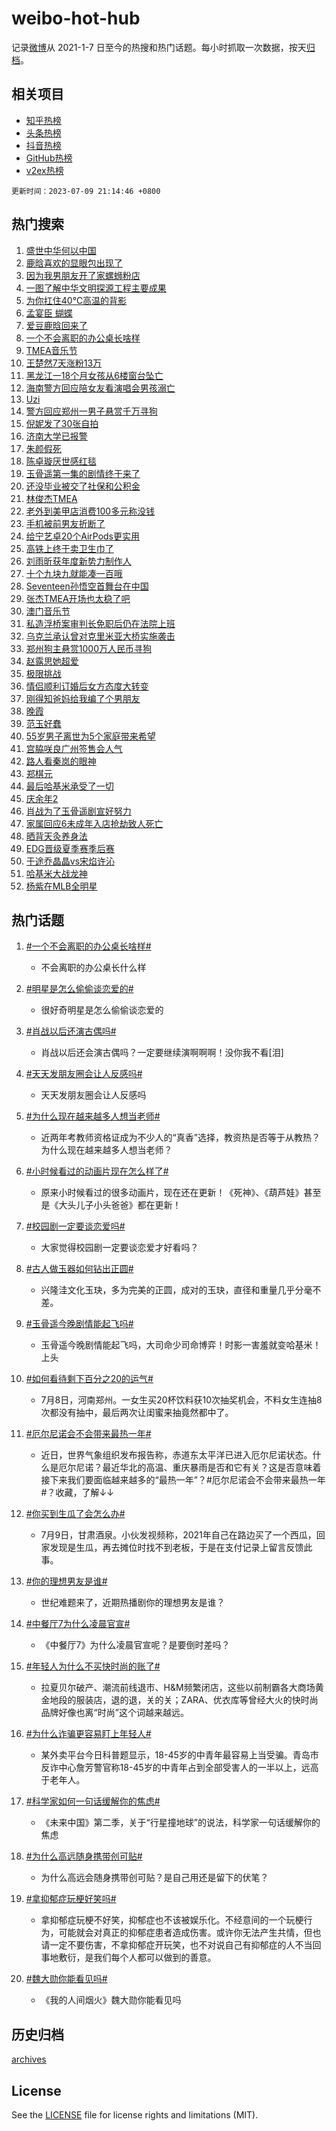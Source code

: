 # weibo-hot-hub

记录[微博](https://www.weibo.com)从 2021-1-7 日至今的热搜和热门话题。每小时抓取一次数据，按天[归档](archives)。

## 相关项目

- [知乎热榜](https://github.com/lonnyzhang423/zhihu-hot-hub)
- [头条热榜](https://github.com/lonnyzhang423/toutiao-hot-hub)
- [抖音热榜](https://github.com/lonnyzhang423/douyin-hot-hub)
- [GitHub热榜](https://github.com/lonnyzhang423/github-hot-hub)
- [v2ex热榜](https://github.com/lonnyzhang423/v2ex-hot-hub)


`更新时间：2023-07-09 21:14:46 +0800`

## 热门搜索

1. [盛世中华何以中国](https://m.weibo.cn/search?containerid=100103type%3D1%26t%3D10%26q%3D%23%E7%9B%9B%E4%B8%96%E4%B8%AD%E5%8D%8E%E4%BD%95%E4%BB%A5%E4%B8%AD%E5%9B%BD%23&stream_entry_id=51&isnewpage=1&extparam=seat%3D1%26stream_entry_id%3D51%26cate%3D10103%26dgr%3D0%26filter_type%3Drealtimehot%26c_type%3D51%26pos%3D0%26display_time%3D1688908484%26pre_seqid%3D1688908484863027355237&luicode=10000011&lfid=106003type%253D25%2526t%253D3%2526disable_hot%253D1%2526filter_type%253Drealtimehot)
1. [鹿晗喜欢的显眼包出现了](https://m.weibo.cn/search?containerid=100103type%3D1%26t%3D10%26q%3D%23%E9%B9%BF%E6%99%97%E5%96%9C%E6%AC%A2%E7%9A%84%E6%98%BE%E7%9C%BC%E5%8C%85%E5%87%BA%E7%8E%B0%E4%BA%86%23&stream_entry_id=31&isnewpage=1&extparam=seat%3D1%26lcate%3D5001%26flag%3D1%26filter_type%3Drealtimehot%26c_type%3D31%26cate%3D5001%26dgr%3D0%26realpos%3D1%26q%3D%2523%25E9%25B9%25BF%25E6%2599%2597%25E5%2596%259C%25E6%25AC%25A2%25E7%259A%2584%25E6%2598%25BE%25E7%259C%25BC%25E5%258C%2585%25E5%2587%25BA%25E7%258E%25B0%25E4%25BA%2586%2523%26band_rank%3D1%26stream_entry_id%3D31%26pos%3D0%26display_time%3D1688908484%26pre_seqid%3D1688908484863027355237&luicode=10000011&lfid=106003type%253D25%2526t%253D3%2526disable_hot%253D1%2526filter_type%253Drealtimehot)
1. [因为我男朋友开了家螺蛳粉店](https://m.weibo.cn/search?containerid=100103type%3D1%26t%3D10%26q%3D%23%E5%9B%A0%E4%B8%BA%E6%88%91%E7%94%B7%E6%9C%8B%E5%8F%8B%E5%BC%80%E4%BA%86%E5%AE%B6%E8%9E%BA%E8%9B%B3%E7%B2%89%E5%BA%97%23&stream_entry_id=31&isnewpage=1&extparam=seat%3D1%26lcate%3D5001%26flag%3D1%26filter_type%3Drealtimehot%26c_type%3D31%26cate%3D5001%26dgr%3D0%26realpos%3D2%26q%3D%2523%25E5%259B%25A0%25E4%25B8%25BA%25E6%2588%2591%25E7%2594%25B7%25E6%259C%258B%25E5%258F%258B%25E5%25BC%2580%25E4%25BA%2586%25E5%25AE%25B6%25E8%259E%25BA%25E8%259B%25B3%25E7%25B2%2589%25E5%25BA%2597%2523%26band_rank%3D2%26stream_entry_id%3D31%26pos%3D1%26display_time%3D1688908484%26pre_seqid%3D1688908484863027355237&luicode=10000011&lfid=106003type%253D25%2526t%253D3%2526disable_hot%253D1%2526filter_type%253Drealtimehot)
1. [一图了解中华文明探源工程主要成果](https://m.weibo.cn/search?containerid=100103type%3D1%26t%3D10%26q%3D%23%E4%B8%80%E5%9B%BE%E4%BA%86%E8%A7%A3%E4%B8%AD%E5%8D%8E%E6%96%87%E6%98%8E%E6%8E%A2%E6%BA%90%E5%B7%A5%E7%A8%8B%E4%B8%BB%E8%A6%81%E6%88%90%E6%9E%9C%23&stream_entry_id=31&isnewpage=1&extparam=seat%3D1%26lcate%3D5001%26flag%3D32768%26filter_type%3Drealtimehot%26c_type%3D31%26cate%3D5001%26dgr%3D0%26realpos%3D3%26q%3D%2523%25E4%25B8%2580%25E5%259B%25BE%25E4%25BA%2586%25E8%25A7%25A3%25E4%25B8%25AD%25E5%258D%258E%25E6%2596%2587%25E6%2598%258E%25E6%258E%25A2%25E6%25BA%2590%25E5%25B7%25A5%25E7%25A8%258B%25E4%25B8%25BB%25E8%25A6%2581%25E6%2588%2590%25E6%259E%259C%2523%26band_rank%3D3%26stream_entry_id%3D31%26pos%3D2%26display_time%3D1688908484%26pre_seqid%3D1688908484863027355237&luicode=10000011&lfid=106003type%253D25%2526t%253D3%2526disable_hot%253D1%2526filter_type%253Drealtimehot)
1. [为你扛住40℃高温的背影](https://m.weibo.cn/search?containerid=100103type%3D1%26t%3D10%26q%3D%23%E4%B8%BA%E4%BD%A0%E6%89%9B%E4%BD%8F40%E2%84%83%E9%AB%98%E6%B8%A9%E7%9A%84%E8%83%8C%E5%BD%B1%23&stream_entry_id=31&isnewpage=1&extparam=seat%3D1%26lcate%3D5001%26is_ad_pos%3D1%26adid%3D195765%26filter_type%3Drealtimehot%26c_type%3D31%26cate%3D5001%26dgr%3D0%26q%3D%2523%25E4%25B8%25BA%25E4%25BD%25A0%25E6%2589%259B%25E4%25BD%258F40%25E2%2584%2583%25E9%25AB%2598%25E6%25B8%25A9%25E7%259A%2584%25E8%2583%258C%25E5%25BD%25B1%2523%26stream_entry_id%3D31%26band_rank%3D4%26topic_ad%3D1%26pos%3D3%26display_time%3D1688908484%26pre_seqid%3D1688908484863027355237&luicode=10000011&lfid=106003type%253D25%2526t%253D3%2526disable_hot%253D1%2526filter_type%253Drealtimehot)
1. [孟宴臣 蝴蝶](https://m.weibo.cn/search?containerid=100103type%3D1%26t%3D10%26q%3D%E5%AD%9F%E5%AE%B4%E8%87%A3+%E8%9D%B4%E8%9D%B6&stream_entry_id=31&isnewpage=1&extparam=seat%3D1%26lcate%3D5001%26flag%3D1%26filter_type%3Drealtimehot%26c_type%3D31%26cate%3D5001%26dgr%3D0%26realpos%3D4%26q%3D%25E5%25AD%259F%25E5%25AE%25B4%25E8%2587%25A3%2520%25E8%259D%25B4%25E8%259D%25B6%26band_rank%3D4%26stream_entry_id%3D31%26pos%3D4%26display_time%3D1688908484%26pre_seqid%3D1688908484863027355237&luicode=10000011&lfid=106003type%253D25%2526t%253D3%2526disable_hot%253D1%2526filter_type%253Drealtimehot)
1. [爱豆鹿晗回来了](https://m.weibo.cn/search?containerid=100103type%3D1%26t%3D10%26q%3D%23%E7%88%B1%E8%B1%86%E9%B9%BF%E6%99%97%E5%9B%9E%E6%9D%A5%E4%BA%86%23&stream_entry_id=31&isnewpage=1&extparam=seat%3D1%26lcate%3D5001%26flag%3D1%26filter_type%3Drealtimehot%26c_type%3D31%26cate%3D5001%26dgr%3D0%26realpos%3D5%26q%3D%2523%25E7%2588%25B1%25E8%25B1%2586%25E9%25B9%25BF%25E6%2599%2597%25E5%259B%259E%25E6%259D%25A5%25E4%25BA%2586%2523%26band_rank%3D5%26stream_entry_id%3D31%26pos%3D5%26display_time%3D1688908484%26pre_seqid%3D1688908484863027355237&luicode=10000011&lfid=106003type%253D25%2526t%253D3%2526disable_hot%253D1%2526filter_type%253Drealtimehot)
1. [一个不会离职的办公桌长啥样](https://m.weibo.cn/search?containerid=100103type%3D1%26t%3D10%26q%3D%23%E4%B8%80%E4%B8%AA%E4%B8%8D%E4%BC%9A%E7%A6%BB%E8%81%8C%E7%9A%84%E5%8A%9E%E5%85%AC%E6%A1%8C%E9%95%BF%E5%95%A5%E6%A0%B7%23&stream_entry_id=31&isnewpage=1&extparam=seat%3D1%26lcate%3D5001%26flag%3D2%26filter_type%3Drealtimehot%26c_type%3D31%26cate%3D5001%26dgr%3D0%26realpos%3D6%26q%3D%2523%25E4%25B8%2580%25E4%25B8%25AA%25E4%25B8%258D%25E4%25BC%259A%25E7%25A6%25BB%25E8%2581%258C%25E7%259A%2584%25E5%258A%259E%25E5%2585%25AC%25E6%25A1%258C%25E9%2595%25BF%25E5%2595%25A5%25E6%25A0%25B7%2523%26band_rank%3D6%26stream_entry_id%3D31%26pos%3D6%26display_time%3D1688908484%26pre_seqid%3D1688908484863027355237&luicode=10000011&lfid=106003type%253D25%2526t%253D3%2526disable_hot%253D1%2526filter_type%253Drealtimehot)
1. [TMEA音乐节](https://m.weibo.cn/search?containerid=100103type%3D1%26t%3D10%26q%3DTMEA%E9%9F%B3%E4%B9%90%E8%8A%82&stream_entry_id=31&isnewpage=1&extparam=seat%3D1%26lcate%3D5001%26flag%3D1%26filter_type%3Drealtimehot%26c_type%3D31%26cate%3D5001%26dgr%3D0%26realpos%3D7%26q%3DTMEA%25E9%259F%25B3%25E4%25B9%2590%25E8%258A%2582%26band_rank%3D7%26stream_entry_id%3D31%26pos%3D7%26display_time%3D1688908484%26pre_seqid%3D1688908484863027355237&luicode=10000011&lfid=106003type%253D25%2526t%253D3%2526disable_hot%253D1%2526filter_type%253Drealtimehot)
1. [王楚然7天涨粉13万](https://m.weibo.cn/search?containerid=100103type%3D1%26t%3D10%26q%3D%23%E7%8E%8B%E6%A5%9A%E7%84%B67%E5%A4%A9%E6%B6%A8%E7%B2%8913%E4%B8%87%23&stream_entry_id=31&isnewpage=1&extparam=seat%3D1%26lcate%3D5001%26flag%3D0%26filter_type%3Drealtimehot%26c_type%3D31%26cate%3D5001%26dgr%3D0%26realpos%3D8%26q%3D%2523%25E7%258E%258B%25E6%25A5%259A%25E7%2584%25B67%25E5%25A4%25A9%25E6%25B6%25A8%25E7%25B2%258913%25E4%25B8%2587%2523%26band_rank%3D8%26stream_entry_id%3D31%26pos%3D8%26display_time%3D1688908484%26pre_seqid%3D1688908484863027355237&luicode=10000011&lfid=106003type%253D25%2526t%253D3%2526disable_hot%253D1%2526filter_type%253Drealtimehot)
1. [黑龙江一18个月女孩从6楼窗台坠亡](https://m.weibo.cn/search?containerid=100103type%3D1%26t%3D10%26q%3D%23%E9%BB%91%E9%BE%99%E6%B1%9F%E4%B8%8018%E4%B8%AA%E6%9C%88%E5%A5%B3%E5%AD%A9%E4%BB%8E6%E6%A5%BC%E7%AA%97%E5%8F%B0%E5%9D%A0%E4%BA%A1%23&stream_entry_id=31&isnewpage=1&extparam=seat%3D1%26lcate%3D5001%26flag%3D0%26filter_type%3Drealtimehot%26c_type%3D31%26cate%3D5001%26dgr%3D0%26realpos%3D9%26q%3D%2523%25E9%25BB%2591%25E9%25BE%2599%25E6%25B1%259F%25E4%25B8%258018%25E4%25B8%25AA%25E6%259C%2588%25E5%25A5%25B3%25E5%25AD%25A9%25E4%25BB%258E6%25E6%25A5%25BC%25E7%25AA%2597%25E5%258F%25B0%25E5%259D%25A0%25E4%25BA%25A1%2523%26band_rank%3D9%26stream_entry_id%3D31%26pos%3D9%26display_time%3D1688908484%26pre_seqid%3D1688908484863027355237&luicode=10000011&lfid=106003type%253D25%2526t%253D3%2526disable_hot%253D1%2526filter_type%253Drealtimehot)
1. [海南警方回应陪女友看演唱会男孩溺亡](https://m.weibo.cn/search?containerid=100103type%3D1%26t%3D10%26q%3D%23%E6%B5%B7%E5%8D%97%E8%AD%A6%E6%96%B9%E5%9B%9E%E5%BA%94%E9%99%AA%E5%A5%B3%E5%8F%8B%E7%9C%8B%E6%BC%94%E5%94%B1%E4%BC%9A%E7%94%B7%E5%AD%A9%E6%BA%BA%E4%BA%A1%23&stream_entry_id=31&isnewpage=1&extparam=seat%3D1%26lcate%3D5001%26flag%3D0%26filter_type%3Drealtimehot%26c_type%3D31%26cate%3D5001%26dgr%3D0%26realpos%3D10%26q%3D%2523%25E6%25B5%25B7%25E5%258D%2597%25E8%25AD%25A6%25E6%2596%25B9%25E5%259B%259E%25E5%25BA%2594%25E9%2599%25AA%25E5%25A5%25B3%25E5%258F%258B%25E7%259C%258B%25E6%25BC%2594%25E5%2594%25B1%25E4%25BC%259A%25E7%2594%25B7%25E5%25AD%25A9%25E6%25BA%25BA%25E4%25BA%25A1%2523%26band_rank%3D10%26stream_entry_id%3D31%26pos%3D10%26display_time%3D1688908484%26pre_seqid%3D1688908484863027355237&luicode=10000011&lfid=106003type%253D25%2526t%253D3%2526disable_hot%253D1%2526filter_type%253Drealtimehot)
1. [Uzi](https://m.weibo.cn/search?containerid=100103type%3D1%26t%3D10%26q%3DUzi&stream_entry_id=31&isnewpage=1&extparam=seat%3D1%26lcate%3D5001%26flag%3D0%26filter_type%3Drealtimehot%26c_type%3D31%26cate%3D5001%26dgr%3D0%26realpos%3D11%26q%3DUzi%26band_rank%3D11%26stream_entry_id%3D31%26pos%3D11%26display_time%3D1688908484%26pre_seqid%3D1688908484863027355237&luicode=10000011&lfid=106003type%253D25%2526t%253D3%2526disable_hot%253D1%2526filter_type%253Drealtimehot)
1. [警方回应郑州一男子悬赏千万寻狗](https://m.weibo.cn/search?containerid=100103type%3D1%26t%3D10%26q%3D%23%E8%AD%A6%E6%96%B9%E5%9B%9E%E5%BA%94%E9%83%91%E5%B7%9E%E4%B8%80%E7%94%B7%E5%AD%90%E6%82%AC%E8%B5%8F%E5%8D%83%E4%B8%87%E5%AF%BB%E7%8B%97%23&stream_entry_id=31&isnewpage=1&extparam=seat%3D1%26lcate%3D5001%26flag%3D1%26filter_type%3Drealtimehot%26c_type%3D31%26cate%3D5001%26dgr%3D0%26realpos%3D12%26q%3D%2523%25E8%25AD%25A6%25E6%2596%25B9%25E5%259B%259E%25E5%25BA%2594%25E9%2583%2591%25E5%25B7%259E%25E4%25B8%2580%25E7%2594%25B7%25E5%25AD%2590%25E6%2582%25AC%25E8%25B5%258F%25E5%258D%2583%25E4%25B8%2587%25E5%25AF%25BB%25E7%258B%2597%2523%26band_rank%3D12%26stream_entry_id%3D31%26pos%3D12%26display_time%3D1688908484%26pre_seqid%3D1688908484863027355237&luicode=10000011&lfid=106003type%253D25%2526t%253D3%2526disable_hot%253D1%2526filter_type%253Drealtimehot)
1. [倪妮发了30张自拍](https://m.weibo.cn/search?containerid=100103type%3D1%26t%3D10%26q%3D%23%E5%80%AA%E5%A6%AE%E5%8F%91%E4%BA%8630%E5%BC%A0%E8%87%AA%E6%8B%8D%23&stream_entry_id=31&isnewpage=1&extparam=seat%3D1%26lcate%3D5001%26flag%3D2%26filter_type%3Drealtimehot%26c_type%3D31%26cate%3D5001%26dgr%3D0%26realpos%3D13%26q%3D%2523%25E5%2580%25AA%25E5%25A6%25AE%25E5%258F%2591%25E4%25BA%258630%25E5%25BC%25A0%25E8%2587%25AA%25E6%258B%258D%2523%26band_rank%3D13%26stream_entry_id%3D31%26pos%3D13%26display_time%3D1688908484%26pre_seqid%3D1688908484863027355237&luicode=10000011&lfid=106003type%253D25%2526t%253D3%2526disable_hot%253D1%2526filter_type%253Drealtimehot)
1. [济南大学已报警](https://m.weibo.cn/search?containerid=100103type%3D1%26t%3D10%26q%3D%23%E6%B5%8E%E5%8D%97%E5%A4%A7%E5%AD%A6%E5%B7%B2%E6%8A%A5%E8%AD%A6%23&stream_entry_id=31&isnewpage=1&extparam=seat%3D1%26lcate%3D5001%26flag%3D0%26filter_type%3Drealtimehot%26c_type%3D31%26cate%3D5001%26dgr%3D0%26realpos%3D14%26q%3D%2523%25E6%25B5%258E%25E5%258D%2597%25E5%25A4%25A7%25E5%25AD%25A6%25E5%25B7%25B2%25E6%258A%25A5%25E8%25AD%25A6%2523%26band_rank%3D14%26stream_entry_id%3D31%26pos%3D14%26display_time%3D1688908484%26pre_seqid%3D1688908484863027355237&luicode=10000011&lfid=106003type%253D25%2526t%253D3%2526disable_hot%253D1%2526filter_type%253Drealtimehot)
1. [朱颜假死](https://m.weibo.cn/search?containerid=100103type%3D1%26t%3D10%26q%3D%23%E6%9C%B1%E9%A2%9C%E5%81%87%E6%AD%BB%23&stream_entry_id=31&isnewpage=1&extparam=seat%3D1%26lcate%3D5001%26flag%3D1%26filter_type%3Drealtimehot%26c_type%3D31%26cate%3D5001%26dgr%3D0%26realpos%3D15%26q%3D%2523%25E6%259C%25B1%25E9%25A2%259C%25E5%2581%2587%25E6%25AD%25BB%2523%26band_rank%3D15%26stream_entry_id%3D31%26pos%3D15%26display_time%3D1688908484%26pre_seqid%3D1688908484863027355237&luicode=10000011&lfid=106003type%253D25%2526t%253D3%2526disable_hot%253D1%2526filter_type%253Drealtimehot)
1. [陈卓璇厌世感红毯](https://m.weibo.cn/search?containerid=100103type%3D1%26t%3D10%26q%3D%23%E9%99%88%E5%8D%93%E7%92%87%E5%8E%8C%E4%B8%96%E6%84%9F%E7%BA%A2%E6%AF%AF%23&stream_entry_id=31&isnewpage=1&extparam=seat%3D1%26lcate%3D5001%26flag%3D0%26filter_type%3Drealtimehot%26c_type%3D31%26cate%3D5001%26dgr%3D0%26realpos%3D16%26q%3D%2523%25E9%2599%2588%25E5%258D%2593%25E7%2592%2587%25E5%258E%258C%25E4%25B8%2596%25E6%2584%259F%25E7%25BA%25A2%25E6%25AF%25AF%2523%26band_rank%3D16%26stream_entry_id%3D31%26pos%3D16%26display_time%3D1688908484%26pre_seqid%3D1688908484863027355237&luicode=10000011&lfid=106003type%253D25%2526t%253D3%2526disable_hot%253D1%2526filter_type%253Drealtimehot)
1. [玉骨遥第一集的剧情终于来了](https://m.weibo.cn/search?containerid=100103type%3D1%26t%3D10%26q%3D%23%E7%8E%89%E9%AA%A8%E9%81%A5%E7%AC%AC%E4%B8%80%E9%9B%86%E7%9A%84%E5%89%A7%E6%83%85%E7%BB%88%E4%BA%8E%E6%9D%A5%E4%BA%86%23&stream_entry_id=31&isnewpage=1&extparam=seat%3D1%26lcate%3D5001%26flag%3D0%26filter_type%3Drealtimehot%26c_type%3D31%26cate%3D5001%26dgr%3D0%26realpos%3D17%26q%3D%2523%25E7%258E%2589%25E9%25AA%25A8%25E9%2581%25A5%25E7%25AC%25AC%25E4%25B8%2580%25E9%259B%2586%25E7%259A%2584%25E5%2589%25A7%25E6%2583%2585%25E7%25BB%2588%25E4%25BA%258E%25E6%259D%25A5%25E4%25BA%2586%2523%26band_rank%3D17%26stream_entry_id%3D31%26pos%3D17%26display_time%3D1688908484%26pre_seqid%3D1688908484863027355237&luicode=10000011&lfid=106003type%253D25%2526t%253D3%2526disable_hot%253D1%2526filter_type%253Drealtimehot)
1. [还没毕业被交了社保和公积金](https://m.weibo.cn/search?containerid=100103type%3D1%26t%3D10%26q%3D%23%E8%BF%98%E6%B2%A1%E6%AF%95%E4%B8%9A%E8%A2%AB%E4%BA%A4%E4%BA%86%E7%A4%BE%E4%BF%9D%E5%92%8C%E5%85%AC%E7%A7%AF%E9%87%91%23&stream_entry_id=31&isnewpage=1&extparam=seat%3D1%26lcate%3D5001%26flag%3D1%26filter_type%3Drealtimehot%26c_type%3D31%26cate%3D5001%26dgr%3D0%26realpos%3D18%26q%3D%2523%25E8%25BF%2598%25E6%25B2%25A1%25E6%25AF%2595%25E4%25B8%259A%25E8%25A2%25AB%25E4%25BA%25A4%25E4%25BA%2586%25E7%25A4%25BE%25E4%25BF%259D%25E5%2592%258C%25E5%2585%25AC%25E7%25A7%25AF%25E9%2587%2591%2523%26band_rank%3D18%26stream_entry_id%3D31%26pos%3D18%26display_time%3D1688908484%26pre_seqid%3D1688908484863027355237&luicode=10000011&lfid=106003type%253D25%2526t%253D3%2526disable_hot%253D1%2526filter_type%253Drealtimehot)
1. [林俊杰TMEA](https://m.weibo.cn/search?containerid=100103type%3D1%26t%3D10%26q%3D%E6%9E%97%E4%BF%8A%E6%9D%B0TMEA&stream_entry_id=31&isnewpage=1&extparam=seat%3D1%26lcate%3D5001%26flag%3D1%26filter_type%3Drealtimehot%26c_type%3D31%26cate%3D5001%26dgr%3D0%26realpos%3D19%26q%3D%25E6%259E%2597%25E4%25BF%258A%25E6%259D%25B0TMEA%26band_rank%3D19%26stream_entry_id%3D31%26pos%3D19%26display_time%3D1688908484%26pre_seqid%3D1688908484863027355237&luicode=10000011&lfid=106003type%253D25%2526t%253D3%2526disable_hot%253D1%2526filter_type%253Drealtimehot)
1. [老外到美甲店消费100多元称没钱](https://m.weibo.cn/search?containerid=100103type%3D1%26t%3D10%26q%3D%23%E8%80%81%E5%A4%96%E5%88%B0%E7%BE%8E%E7%94%B2%E5%BA%97%E6%B6%88%E8%B4%B9100%E5%A4%9A%E5%85%83%E7%A7%B0%E6%B2%A1%E9%92%B1%23&stream_entry_id=31&isnewpage=1&extparam=seat%3D1%26lcate%3D5001%26flag%3D0%26filter_type%3Drealtimehot%26c_type%3D31%26cate%3D5001%26dgr%3D0%26realpos%3D20%26q%3D%2523%25E8%2580%2581%25E5%25A4%2596%25E5%2588%25B0%25E7%25BE%258E%25E7%2594%25B2%25E5%25BA%2597%25E6%25B6%2588%25E8%25B4%25B9100%25E5%25A4%259A%25E5%2585%2583%25E7%25A7%25B0%25E6%25B2%25A1%25E9%2592%25B1%2523%26band_rank%3D20%26stream_entry_id%3D31%26pos%3D20%26display_time%3D1688908484%26pre_seqid%3D1688908484863027355237&luicode=10000011&lfid=106003type%253D25%2526t%253D3%2526disable_hot%253D1%2526filter_type%253Drealtimehot)
1. [手机被前男友折断了](https://m.weibo.cn/search?containerid=100103type%3D1%26t%3D10%26q%3D%23%E6%89%8B%E6%9C%BA%E8%A2%AB%E5%89%8D%E7%94%B7%E5%8F%8B%E6%8A%98%E6%96%AD%E4%BA%86%23&stream_entry_id=31&isnewpage=1&extparam=seat%3D1%26lcate%3D5001%26flag%3D0%26filter_type%3Drealtimehot%26c_type%3D31%26cate%3D5001%26dgr%3D0%26realpos%3D21%26q%3D%2523%25E6%2589%258B%25E6%259C%25BA%25E8%25A2%25AB%25E5%2589%258D%25E7%2594%25B7%25E5%258F%258B%25E6%258A%2598%25E6%2596%25AD%25E4%25BA%2586%2523%26band_rank%3D21%26stream_entry_id%3D31%26pos%3D21%26display_time%3D1688908484%26pre_seqid%3D1688908484863027355237&luicode=10000011&lfid=106003type%253D25%2526t%253D3%2526disable_hot%253D1%2526filter_type%253Drealtimehot)
1. [给宁艺卓20个AirPods更实用](https://m.weibo.cn/search?containerid=100103type%3D1%26t%3D10%26q%3D%23%E7%BB%99%E5%AE%81%E8%89%BA%E5%8D%9320%E4%B8%AAAirPods%E6%9B%B4%E5%AE%9E%E7%94%A8%23&stream_entry_id=31&isnewpage=1&extparam=seat%3D1%26lcate%3D5001%26flag%3D1%26filter_type%3Drealtimehot%26c_type%3D31%26cate%3D5001%26dgr%3D0%26realpos%3D22%26q%3D%2523%25E7%25BB%2599%25E5%25AE%2581%25E8%2589%25BA%25E5%258D%259320%25E4%25B8%25AAAirPods%25E6%259B%25B4%25E5%25AE%259E%25E7%2594%25A8%2523%26band_rank%3D22%26stream_entry_id%3D31%26pos%3D22%26display_time%3D1688908484%26pre_seqid%3D1688908484863027355237&luicode=10000011&lfid=106003type%253D25%2526t%253D3%2526disable_hot%253D1%2526filter_type%253Drealtimehot)
1. [高铁上终于卖卫生巾了](https://m.weibo.cn/search?containerid=100103type%3D1%26t%3D10%26q%3D%23%E9%AB%98%E9%93%81%E4%B8%8A%E7%BB%88%E4%BA%8E%E5%8D%96%E5%8D%AB%E7%94%9F%E5%B7%BE%E4%BA%86%23&stream_entry_id=31&isnewpage=1&extparam=seat%3D1%26lcate%3D5001%26flag%3D0%26filter_type%3Drealtimehot%26c_type%3D31%26cate%3D5001%26dgr%3D0%26realpos%3D23%26q%3D%2523%25E9%25AB%2598%25E9%2593%2581%25E4%25B8%258A%25E7%25BB%2588%25E4%25BA%258E%25E5%258D%2596%25E5%258D%25AB%25E7%2594%259F%25E5%25B7%25BE%25E4%25BA%2586%2523%26band_rank%3D23%26stream_entry_id%3D31%26pos%3D23%26display_time%3D1688908484%26pre_seqid%3D1688908484863027355237&luicode=10000011&lfid=106003type%253D25%2526t%253D3%2526disable_hot%253D1%2526filter_type%253Drealtimehot)
1. [刘雨昕获年度新势力制作人](https://m.weibo.cn/search?containerid=100103type%3D1%26t%3D10%26q%3D%23%E5%88%98%E9%9B%A8%E6%98%95%E8%8E%B7%E5%B9%B4%E5%BA%A6%E6%96%B0%E5%8A%BF%E5%8A%9B%E5%88%B6%E4%BD%9C%E4%BA%BA%23&stream_entry_id=31&isnewpage=1&extparam=seat%3D1%26lcate%3D5001%26flag%3D1%26filter_type%3Drealtimehot%26c_type%3D31%26cate%3D5001%26dgr%3D0%26realpos%3D24%26q%3D%2523%25E5%2588%2598%25E9%259B%25A8%25E6%2598%2595%25E8%258E%25B7%25E5%25B9%25B4%25E5%25BA%25A6%25E6%2596%25B0%25E5%258A%25BF%25E5%258A%259B%25E5%2588%25B6%25E4%25BD%259C%25E4%25BA%25BA%2523%26band_rank%3D24%26stream_entry_id%3D31%26pos%3D24%26display_time%3D1688908484%26pre_seqid%3D1688908484863027355237&luicode=10000011&lfid=106003type%253D25%2526t%253D3%2526disable_hot%253D1%2526filter_type%253Drealtimehot)
1. [十个九块九就能凑一百哦](https://m.weibo.cn/search?containerid=100103type%3D1%26t%3D10%26q%3D%E5%8D%81%E4%B8%AA%E4%B9%9D%E5%9D%97%E4%B9%9D%E5%B0%B1%E8%83%BD%E5%87%91%E4%B8%80%E7%99%BE%E5%93%A6&stream_entry_id=31&isnewpage=1&extparam=seat%3D1%26lcate%3D5001%26flag%3D1%26filter_type%3Drealtimehot%26c_type%3D31%26cate%3D5001%26dgr%3D0%26realpos%3D25%26q%3D%25E5%258D%2581%25E4%25B8%25AA%25E4%25B9%259D%25E5%259D%2597%25E4%25B9%259D%25E5%25B0%25B1%25E8%2583%25BD%25E5%2587%2591%25E4%25B8%2580%25E7%2599%25BE%25E5%2593%25A6%26band_rank%3D25%26stream_entry_id%3D31%26pos%3D25%26display_time%3D1688908484%26pre_seqid%3D1688908484863027355237&luicode=10000011&lfid=106003type%253D25%2526t%253D3%2526disable_hot%253D1%2526filter_type%253Drealtimehot)
1. [Seventeen孙悟空首舞台在中国](https://m.weibo.cn/search?containerid=100103type%3D1%26t%3D10%26q%3D%23Seventeen%E5%AD%99%E6%82%9F%E7%A9%BA%E9%A6%96%E8%88%9E%E5%8F%B0%E5%9C%A8%E4%B8%AD%E5%9B%BD%23&stream_entry_id=31&isnewpage=1&extparam=seat%3D1%26lcate%3D5001%26flag%3D0%26filter_type%3Drealtimehot%26c_type%3D31%26cate%3D5001%26dgr%3D0%26realpos%3D26%26q%3D%2523Seventeen%25E5%25AD%2599%25E6%2582%259F%25E7%25A9%25BA%25E9%25A6%2596%25E8%2588%259E%25E5%258F%25B0%25E5%259C%25A8%25E4%25B8%25AD%25E5%259B%25BD%2523%26band_rank%3D26%26stream_entry_id%3D31%26pos%3D26%26display_time%3D1688908484%26pre_seqid%3D1688908484863027355237&luicode=10000011&lfid=106003type%253D25%2526t%253D3%2526disable_hot%253D1%2526filter_type%253Drealtimehot)
1. [张杰TMEA开场也太稳了吧](https://m.weibo.cn/search?containerid=100103type%3D1%26t%3D10%26q%3D%23%E5%BC%A0%E6%9D%B0TMEA%E5%BC%80%E5%9C%BA%E4%B9%9F%E5%A4%AA%E7%A8%B3%E4%BA%86%E5%90%A7%23&stream_entry_id=31&isnewpage=1&extparam=seat%3D1%26lcate%3D5001%26flag%3D1%26filter_type%3Drealtimehot%26c_type%3D31%26cate%3D5001%26dgr%3D0%26realpos%3D27%26q%3D%2523%25E5%25BC%25A0%25E6%259D%25B0TMEA%25E5%25BC%2580%25E5%259C%25BA%25E4%25B9%259F%25E5%25A4%25AA%25E7%25A8%25B3%25E4%25BA%2586%25E5%2590%25A7%2523%26band_rank%3D27%26stream_entry_id%3D31%26pos%3D27%26display_time%3D1688908484%26pre_seqid%3D1688908484863027355237&luicode=10000011&lfid=106003type%253D25%2526t%253D3%2526disable_hot%253D1%2526filter_type%253Drealtimehot)
1. [澳门音乐节](https://m.weibo.cn/search?containerid=100103type%3D1%26t%3D10%26q%3D%E6%BE%B3%E9%97%A8%E9%9F%B3%E4%B9%90%E8%8A%82&stream_entry_id=31&isnewpage=1&extparam=seat%3D1%26lcate%3D5001%26flag%3D0%26filter_type%3Drealtimehot%26c_type%3D31%26cate%3D5001%26dgr%3D0%26realpos%3D28%26q%3D%25E6%25BE%25B3%25E9%2597%25A8%25E9%259F%25B3%25E4%25B9%2590%25E8%258A%2582%26band_rank%3D28%26stream_entry_id%3D31%26pos%3D28%26display_time%3D1688908484%26pre_seqid%3D1688908484863027355237&luicode=10000011&lfid=106003type%253D25%2526t%253D3%2526disable_hot%253D1%2526filter_type%253Drealtimehot)
1. [私造浮桥案审判长免职后仍在法院上班](https://m.weibo.cn/search?containerid=100103type%3D1%26t%3D10%26q%3D%23%E7%A7%81%E9%80%A0%E6%B5%AE%E6%A1%A5%E6%A1%88%E5%AE%A1%E5%88%A4%E9%95%BF%E5%85%8D%E8%81%8C%E5%90%8E%E4%BB%8D%E5%9C%A8%E6%B3%95%E9%99%A2%E4%B8%8A%E7%8F%AD%23&stream_entry_id=31&isnewpage=1&extparam=seat%3D1%26lcate%3D5001%26flag%3D1%26filter_type%3Drealtimehot%26c_type%3D31%26cate%3D5001%26dgr%3D0%26realpos%3D29%26q%3D%2523%25E7%25A7%2581%25E9%2580%25A0%25E6%25B5%25AE%25E6%25A1%25A5%25E6%25A1%2588%25E5%25AE%25A1%25E5%2588%25A4%25E9%2595%25BF%25E5%2585%258D%25E8%2581%258C%25E5%2590%258E%25E4%25BB%258D%25E5%259C%25A8%25E6%25B3%2595%25E9%2599%25A2%25E4%25B8%258A%25E7%258F%25AD%2523%26band_rank%3D29%26stream_entry_id%3D31%26pos%3D29%26display_time%3D1688908484%26pre_seqid%3D1688908484863027355237&luicode=10000011&lfid=106003type%253D25%2526t%253D3%2526disable_hot%253D1%2526filter_type%253Drealtimehot)
1. [乌克兰承认曾对克里米亚大桥实施袭击](https://m.weibo.cn/search?containerid=100103type%3D1%26t%3D10%26q%3D%23%E4%B9%8C%E5%85%8B%E5%85%B0%E6%89%BF%E8%AE%A4%E6%9B%BE%E5%AF%B9%E5%85%8B%E9%87%8C%E7%B1%B3%E4%BA%9A%E5%A4%A7%E6%A1%A5%E5%AE%9E%E6%96%BD%E8%A2%AD%E5%87%BB%23&stream_entry_id=31&isnewpage=1&extparam=seat%3D1%26lcate%3D5001%26flag%3D0%26filter_type%3Drealtimehot%26c_type%3D31%26cate%3D5001%26dgr%3D0%26realpos%3D30%26q%3D%2523%25E4%25B9%258C%25E5%2585%258B%25E5%2585%25B0%25E6%2589%25BF%25E8%25AE%25A4%25E6%259B%25BE%25E5%25AF%25B9%25E5%2585%258B%25E9%2587%258C%25E7%25B1%25B3%25E4%25BA%259A%25E5%25A4%25A7%25E6%25A1%25A5%25E5%25AE%259E%25E6%2596%25BD%25E8%25A2%25AD%25E5%2587%25BB%2523%26band_rank%3D30%26stream_entry_id%3D31%26pos%3D30%26display_time%3D1688908484%26pre_seqid%3D1688908484863027355237&luicode=10000011&lfid=106003type%253D25%2526t%253D3%2526disable_hot%253D1%2526filter_type%253Drealtimehot)
1. [郑州狗主悬赏1000万人民币寻狗](https://m.weibo.cn/search?containerid=100103type%3D1%26t%3D10%26q%3D%23%E9%83%91%E5%B7%9E%E7%8B%97%E4%B8%BB%E6%82%AC%E8%B5%8F1000%E4%B8%87%E4%BA%BA%E6%B0%91%E5%B8%81%E5%AF%BB%E7%8B%97%23&stream_entry_id=31&isnewpage=1&extparam=seat%3D1%26lcate%3D5001%26flag%3D0%26filter_type%3Drealtimehot%26c_type%3D31%26cate%3D5001%26dgr%3D0%26realpos%3D31%26q%3D%2523%25E9%2583%2591%25E5%25B7%259E%25E7%258B%2597%25E4%25B8%25BB%25E6%2582%25AC%25E8%25B5%258F1000%25E4%25B8%2587%25E4%25BA%25BA%25E6%25B0%2591%25E5%25B8%2581%25E5%25AF%25BB%25E7%258B%2597%2523%26band_rank%3D31%26stream_entry_id%3D31%26pos%3D31%26display_time%3D1688908484%26pre_seqid%3D1688908484863027355237&luicode=10000011&lfid=106003type%253D25%2526t%253D3%2526disable_hot%253D1%2526filter_type%253Drealtimehot)
1. [赵露思她超爱](https://m.weibo.cn/search?containerid=100103type%3D1%26t%3D10%26q%3D%23%E8%B5%B5%E9%9C%B2%E6%80%9D%E5%A5%B9%E8%B6%85%E7%88%B1%23&stream_entry_id=31&isnewpage=1&extparam=seat%3D1%26lcate%3D5001%26flag%3D0%26filter_type%3Drealtimehot%26c_type%3D31%26cate%3D5001%26dgr%3D0%26realpos%3D32%26q%3D%2523%25E8%25B5%25B5%25E9%259C%25B2%25E6%2580%259D%25E5%25A5%25B9%25E8%25B6%2585%25E7%2588%25B1%2523%26band_rank%3D32%26stream_entry_id%3D31%26pos%3D32%26display_time%3D1688908484%26pre_seqid%3D1688908484863027355237&luicode=10000011&lfid=106003type%253D25%2526t%253D3%2526disable_hot%253D1%2526filter_type%253Drealtimehot)
1. [极限挑战](https://m.weibo.cn/search?containerid=100103type%3D1%26t%3D10%26q%3D%E6%9E%81%E9%99%90%E6%8C%91%E6%88%98&stream_entry_id=31&isnewpage=1&extparam=seat%3D1%26lcate%3D5001%26flag%3D1%26filter_type%3Drealtimehot%26c_type%3D31%26cate%3D5001%26dgr%3D0%26realpos%3D33%26q%3D%25E6%259E%2581%25E9%2599%2590%25E6%258C%2591%25E6%2588%2598%26band_rank%3D33%26stream_entry_id%3D31%26pos%3D33%26display_time%3D1688908484%26pre_seqid%3D1688908484863027355237&luicode=10000011&lfid=106003type%253D25%2526t%253D3%2526disable_hot%253D1%2526filter_type%253Drealtimehot)
1. [情侣顺利订婚后女方态度大转变](https://m.weibo.cn/search?containerid=100103type%3D1%26t%3D10%26q%3D%23%E6%83%85%E4%BE%A3%E9%A1%BA%E5%88%A9%E8%AE%A2%E5%A9%9A%E5%90%8E%E5%A5%B3%E6%96%B9%E6%80%81%E5%BA%A6%E5%A4%A7%E8%BD%AC%E5%8F%98%23&stream_entry_id=31&isnewpage=1&extparam=seat%3D1%26lcate%3D5001%26flag%3D0%26filter_type%3Drealtimehot%26c_type%3D31%26cate%3D5001%26dgr%3D0%26realpos%3D34%26q%3D%2523%25E6%2583%2585%25E4%25BE%25A3%25E9%25A1%25BA%25E5%2588%25A9%25E8%25AE%25A2%25E5%25A9%259A%25E5%2590%258E%25E5%25A5%25B3%25E6%2596%25B9%25E6%2580%2581%25E5%25BA%25A6%25E5%25A4%25A7%25E8%25BD%25AC%25E5%258F%2598%2523%26band_rank%3D34%26stream_entry_id%3D31%26pos%3D34%26display_time%3D1688908484%26pre_seqid%3D1688908484863027355237&luicode=10000011&lfid=106003type%253D25%2526t%253D3%2526disable_hot%253D1%2526filter_type%253Drealtimehot)
1. [刚得知爸妈给我编了个男朋友](https://m.weibo.cn/search?containerid=100103type%3D1%26t%3D10%26q%3D%23%E5%88%9A%E5%BE%97%E7%9F%A5%E7%88%B8%E5%A6%88%E7%BB%99%E6%88%91%E7%BC%96%E4%BA%86%E4%B8%AA%E7%94%B7%E6%9C%8B%E5%8F%8B%23&stream_entry_id=31&isnewpage=1&extparam=seat%3D1%26lcate%3D5001%26flag%3D0%26filter_type%3Drealtimehot%26c_type%3D31%26cate%3D5001%26dgr%3D0%26realpos%3D35%26q%3D%2523%25E5%2588%259A%25E5%25BE%2597%25E7%259F%25A5%25E7%2588%25B8%25E5%25A6%2588%25E7%25BB%2599%25E6%2588%2591%25E7%25BC%2596%25E4%25BA%2586%25E4%25B8%25AA%25E7%2594%25B7%25E6%259C%258B%25E5%258F%258B%2523%26band_rank%3D35%26stream_entry_id%3D31%26pos%3D35%26display_time%3D1688908484%26pre_seqid%3D1688908484863027355237&luicode=10000011&lfid=106003type%253D25%2526t%253D3%2526disable_hot%253D1%2526filter_type%253Drealtimehot)
1. [晚霞](https://m.weibo.cn/search?containerid=100103type%3D1%26t%3D10%26q%3D%E6%99%9A%E9%9C%9E&stream_entry_id=31&isnewpage=1&extparam=seat%3D1%26lcate%3D5001%26flag%3D1%26filter_type%3Drealtimehot%26c_type%3D31%26cate%3D5001%26dgr%3D0%26realpos%3D36%26q%3D%25E6%2599%259A%25E9%259C%259E%26band_rank%3D36%26stream_entry_id%3D31%26pos%3D36%26display_time%3D1688908484%26pre_seqid%3D1688908484863027355237&luicode=10000011&lfid=106003type%253D25%2526t%253D3%2526disable_hot%253D1%2526filter_type%253Drealtimehot)
1. [范玉好蠢](https://m.weibo.cn/search?containerid=100103type%3D1%26t%3D10%26q%3D%E8%8C%83%E7%8E%89%E5%A5%BD%E8%A0%A2&stream_entry_id=31&isnewpage=1&extparam=seat%3D1%26lcate%3D5001%26flag%3D1%26filter_type%3Drealtimehot%26c_type%3D31%26cate%3D5001%26dgr%3D0%26realpos%3D37%26q%3D%25E8%258C%2583%25E7%258E%2589%25E5%25A5%25BD%25E8%25A0%25A2%26band_rank%3D37%26stream_entry_id%3D31%26pos%3D37%26display_time%3D1688908484%26pre_seqid%3D1688908484863027355237&luicode=10000011&lfid=106003type%253D25%2526t%253D3%2526disable_hot%253D1%2526filter_type%253Drealtimehot)
1. [55岁男子离世为5个家庭带来希望](https://m.weibo.cn/search?containerid=100103type%3D1%26t%3D10%26q%3D%2355%E5%B2%81%E7%94%B7%E5%AD%90%E7%A6%BB%E4%B8%96%E4%B8%BA5%E4%B8%AA%E5%AE%B6%E5%BA%AD%E5%B8%A6%E6%9D%A5%E5%B8%8C%E6%9C%9B%23&stream_entry_id=31&isnewpage=1&extparam=seat%3D1%26lcate%3D5001%26flag%3D32768%26filter_type%3Drealtimehot%26c_type%3D31%26cate%3D5001%26dgr%3D0%26realpos%3D38%26q%3D%252355%25E5%25B2%2581%25E7%2594%25B7%25E5%25AD%2590%25E7%25A6%25BB%25E4%25B8%2596%25E4%25B8%25BA5%25E4%25B8%25AA%25E5%25AE%25B6%25E5%25BA%25AD%25E5%25B8%25A6%25E6%259D%25A5%25E5%25B8%258C%25E6%259C%259B%2523%26band_rank%3D38%26stream_entry_id%3D31%26pos%3D38%26display_time%3D1688908484%26pre_seqid%3D1688908484863027355237&luicode=10000011&lfid=106003type%253D25%2526t%253D3%2526disable_hot%253D1%2526filter_type%253Drealtimehot)
1. [宫脇咲良广州签售会人气](https://m.weibo.cn/search?containerid=100103type%3D1%26t%3D10%26q%3D%23%E5%AE%AB%E8%84%87%E5%92%B2%E8%89%AF%E5%B9%BF%E5%B7%9E%E7%AD%BE%E5%94%AE%E4%BC%9A%E4%BA%BA%E6%B0%94%23&stream_entry_id=31&isnewpage=1&extparam=seat%3D1%26lcate%3D5001%26flag%3D0%26filter_type%3Drealtimehot%26c_type%3D31%26cate%3D5001%26dgr%3D0%26realpos%3D39%26q%3D%2523%25E5%25AE%25AB%25E8%2584%2587%25E5%2592%25B2%25E8%2589%25AF%25E5%25B9%25BF%25E5%25B7%259E%25E7%25AD%25BE%25E5%2594%25AE%25E4%25BC%259A%25E4%25BA%25BA%25E6%25B0%2594%2523%26band_rank%3D39%26stream_entry_id%3D31%26pos%3D39%26display_time%3D1688908484%26pre_seqid%3D1688908484863027355237&luicode=10000011&lfid=106003type%253D25%2526t%253D3%2526disable_hot%253D1%2526filter_type%253Drealtimehot)
1. [路人看秦岚的眼神](https://m.weibo.cn/search?containerid=100103type%3D1%26t%3D10%26q%3D%23%E8%B7%AF%E4%BA%BA%E7%9C%8B%E7%A7%A6%E5%B2%9A%E7%9A%84%E7%9C%BC%E7%A5%9E%23&stream_entry_id=31&isnewpage=1&extparam=seat%3D1%26lcate%3D5001%26flag%3D1%26filter_type%3Drealtimehot%26c_type%3D31%26cate%3D5001%26dgr%3D0%26realpos%3D40%26q%3D%2523%25E8%25B7%25AF%25E4%25BA%25BA%25E7%259C%258B%25E7%25A7%25A6%25E5%25B2%259A%25E7%259A%2584%25E7%259C%25BC%25E7%25A5%259E%2523%26band_rank%3D40%26stream_entry_id%3D31%26pos%3D40%26display_time%3D1688908484%26pre_seqid%3D1688908484863027355237&luicode=10000011&lfid=106003type%253D25%2526t%253D3%2526disable_hot%253D1%2526filter_type%253Drealtimehot)
1. [郑棋元](https://m.weibo.cn/search?containerid=100103type%3D1%26t%3D10%26q%3D%E9%83%91%E6%A3%8B%E5%85%83&stream_entry_id=31&isnewpage=1&extparam=seat%3D1%26lcate%3D5001%26flag%3D1%26filter_type%3Drealtimehot%26c_type%3D31%26cate%3D5001%26dgr%3D0%26realpos%3D41%26q%3D%25E9%2583%2591%25E6%25A3%258B%25E5%2585%2583%26band_rank%3D41%26stream_entry_id%3D31%26pos%3D41%26display_time%3D1688908484%26pre_seqid%3D1688908484863027355237&luicode=10000011&lfid=106003type%253D25%2526t%253D3%2526disable_hot%253D1%2526filter_type%253Drealtimehot)
1. [最后哈基米承受了一切](https://m.weibo.cn/search?containerid=100103type%3D1%26t%3D10%26q%3D%23%E6%9C%80%E5%90%8E%E5%93%88%E5%9F%BA%E7%B1%B3%E6%89%BF%E5%8F%97%E4%BA%86%E4%B8%80%E5%88%87%23&stream_entry_id=31&isnewpage=1&extparam=seat%3D1%26lcate%3D5001%26flag%3D0%26filter_type%3Drealtimehot%26c_type%3D31%26cate%3D5001%26dgr%3D0%26realpos%3D42%26q%3D%2523%25E6%259C%2580%25E5%2590%258E%25E5%2593%2588%25E5%259F%25BA%25E7%25B1%25B3%25E6%2589%25BF%25E5%258F%2597%25E4%25BA%2586%25E4%25B8%2580%25E5%2588%2587%2523%26band_rank%3D42%26stream_entry_id%3D31%26pos%3D42%26display_time%3D1688908484%26pre_seqid%3D1688908484863027355237&luicode=10000011&lfid=106003type%253D25%2526t%253D3%2526disable_hot%253D1%2526filter_type%253Drealtimehot)
1. [庆余年2](https://m.weibo.cn/search?containerid=100103type%3D1%26t%3D10%26q%3D%E5%BA%86%E4%BD%99%E5%B9%B42&stream_entry_id=31&isnewpage=1&extparam=seat%3D1%26lcate%3D5001%26flag%3D0%26filter_type%3Drealtimehot%26c_type%3D31%26cate%3D5001%26dgr%3D0%26realpos%3D43%26q%3D%25E5%25BA%2586%25E4%25BD%2599%25E5%25B9%25B42%26band_rank%3D43%26stream_entry_id%3D31%26pos%3D43%26display_time%3D1688908484%26pre_seqid%3D1688908484863027355237&luicode=10000011&lfid=106003type%253D25%2526t%253D3%2526disable_hot%253D1%2526filter_type%253Drealtimehot)
1. [肖战为了玉骨遥剧宣好努力](https://m.weibo.cn/search?containerid=100103type%3D1%26t%3D10%26q%3D%23%E8%82%96%E6%88%98%E4%B8%BA%E4%BA%86%E7%8E%89%E9%AA%A8%E9%81%A5%E5%89%A7%E5%AE%A3%E5%A5%BD%E5%8A%AA%E5%8A%9B%23&stream_entry_id=31&isnewpage=1&extparam=seat%3D1%26lcate%3D5001%26flag%3D0%26filter_type%3Drealtimehot%26c_type%3D31%26cate%3D5001%26dgr%3D0%26realpos%3D44%26q%3D%2523%25E8%2582%2596%25E6%2588%2598%25E4%25B8%25BA%25E4%25BA%2586%25E7%258E%2589%25E9%25AA%25A8%25E9%2581%25A5%25E5%2589%25A7%25E5%25AE%25A3%25E5%25A5%25BD%25E5%258A%25AA%25E5%258A%259B%2523%26band_rank%3D44%26stream_entry_id%3D31%26pos%3D44%26display_time%3D1688908484%26pre_seqid%3D1688908484863027355237&luicode=10000011&lfid=106003type%253D25%2526t%253D3%2526disable_hot%253D1%2526filter_type%253Drealtimehot)
1. [家属回应6未成年入店抢劫致人死亡](https://m.weibo.cn/search?containerid=100103type%3D1%26t%3D10%26q%3D%23%E5%AE%B6%E5%B1%9E%E5%9B%9E%E5%BA%946%E6%9C%AA%E6%88%90%E5%B9%B4%E5%85%A5%E5%BA%97%E6%8A%A2%E5%8A%AB%E8%87%B4%E4%BA%BA%E6%AD%BB%E4%BA%A1%23&stream_entry_id=31&isnewpage=1&extparam=seat%3D1%26lcate%3D5001%26flag%3D0%26filter_type%3Drealtimehot%26c_type%3D31%26cate%3D5001%26dgr%3D0%26realpos%3D45%26q%3D%2523%25E5%25AE%25B6%25E5%25B1%259E%25E5%259B%259E%25E5%25BA%25946%25E6%259C%25AA%25E6%2588%2590%25E5%25B9%25B4%25E5%2585%25A5%25E5%25BA%2597%25E6%258A%25A2%25E5%258A%25AB%25E8%2587%25B4%25E4%25BA%25BA%25E6%25AD%25BB%25E4%25BA%25A1%2523%26band_rank%3D45%26stream_entry_id%3D31%26pos%3D45%26display_time%3D1688908484%26pre_seqid%3D1688908484863027355237&luicode=10000011&lfid=106003type%253D25%2526t%253D3%2526disable_hot%253D1%2526filter_type%253Drealtimehot)
1. [晒背天灸养身法](https://m.weibo.cn/search?containerid=100103type%3D1%26t%3D10%26q%3D%23%E6%99%92%E8%83%8C%E5%A4%A9%E7%81%B8%E5%85%BB%E8%BA%AB%E6%B3%95%23&stream_entry_id=31&isnewpage=1&extparam=seat%3D1%26lcate%3D5001%26flag%3D1%26filter_type%3Drealtimehot%26c_type%3D31%26cate%3D5001%26dgr%3D0%26realpos%3D46%26q%3D%2523%25E6%2599%2592%25E8%2583%258C%25E5%25A4%25A9%25E7%2581%25B8%25E5%2585%25BB%25E8%25BA%25AB%25E6%25B3%2595%2523%26band_rank%3D46%26stream_entry_id%3D31%26pos%3D46%26display_time%3D1688908484%26pre_seqid%3D1688908484863027355237&luicode=10000011&lfid=106003type%253D25%2526t%253D3%2526disable_hot%253D1%2526filter_type%253Drealtimehot)
1. [EDG晋级夏季赛季后赛](https://m.weibo.cn/search?containerid=100103type%3D1%26t%3D10%26q%3D%23EDG%E6%99%8B%E7%BA%A7%E5%A4%8F%E5%AD%A3%E8%B5%9B%E5%AD%A3%E5%90%8E%E8%B5%9B%23&stream_entry_id=31&isnewpage=1&extparam=seat%3D1%26lcate%3D5001%26flag%3D1%26filter_type%3Drealtimehot%26c_type%3D31%26cate%3D5001%26dgr%3D0%26realpos%3D47%26q%3D%2523EDG%25E6%2599%258B%25E7%25BA%25A7%25E5%25A4%258F%25E5%25AD%25A3%25E8%25B5%259B%25E5%25AD%25A3%25E5%2590%258E%25E8%25B5%259B%2523%26band_rank%3D47%26stream_entry_id%3D31%26pos%3D47%26display_time%3D1688908484%26pre_seqid%3D1688908484863027355237&luicode=10000011&lfid=106003type%253D25%2526t%253D3%2526disable_hot%253D1%2526filter_type%253Drealtimehot)
1. [于途乔晶晶vs宋焰许沁](https://m.weibo.cn/search?containerid=100103type%3D1%26t%3D10%26q%3D%23%E4%BA%8E%E9%80%94%E4%B9%94%E6%99%B6%E6%99%B6vs%E5%AE%8B%E7%84%B0%E8%AE%B8%E6%B2%81%23&stream_entry_id=31&isnewpage=1&extparam=seat%3D1%26lcate%3D5001%26flag%3D0%26filter_type%3Drealtimehot%26c_type%3D31%26cate%3D5001%26dgr%3D0%26realpos%3D48%26q%3D%2523%25E4%25BA%258E%25E9%2580%2594%25E4%25B9%2594%25E6%2599%25B6%25E6%2599%25B6vs%25E5%25AE%258B%25E7%2584%25B0%25E8%25AE%25B8%25E6%25B2%2581%2523%26band_rank%3D48%26stream_entry_id%3D31%26pos%3D48%26display_time%3D1688908484%26pre_seqid%3D1688908484863027355237&luicode=10000011&lfid=106003type%253D25%2526t%253D3%2526disable_hot%253D1%2526filter_type%253Drealtimehot)
1. [哈基米大战龙神](https://m.weibo.cn/search?containerid=100103type%3D1%26t%3D10%26q%3D%E5%93%88%E5%9F%BA%E7%B1%B3%E5%A4%A7%E6%88%98%E9%BE%99%E7%A5%9E&stream_entry_id=31&isnewpage=1&extparam=seat%3D1%26lcate%3D5001%26flag%3D1%26filter_type%3Drealtimehot%26c_type%3D31%26cate%3D5001%26dgr%3D0%26realpos%3D49%26q%3D%25E5%2593%2588%25E5%259F%25BA%25E7%25B1%25B3%25E5%25A4%25A7%25E6%2588%2598%25E9%25BE%2599%25E7%25A5%259E%26band_rank%3D49%26stream_entry_id%3D31%26pos%3D49%26display_time%3D1688908484%26pre_seqid%3D1688908484863027355237&luicode=10000011&lfid=106003type%253D25%2526t%253D3%2526disable_hot%253D1%2526filter_type%253Drealtimehot)
1. [杨紫在MLB全明星](https://m.weibo.cn/search?containerid=100103type%3D1%26t%3D10%26q%3D%23%E6%9D%A8%E7%B4%AB%E5%9C%A8MLB%E5%85%A8%E6%98%8E%E6%98%9F%23&stream_entry_id=31&isnewpage=1&extparam=seat%3D1%26lcate%3D5001%26flag%3D0%26filter_type%3Drealtimehot%26c_type%3D31%26cate%3D5001%26dgr%3D0%26realpos%3D50%26q%3D%2523%25E6%259D%25A8%25E7%25B4%25AB%25E5%259C%25A8MLB%25E5%2585%25A8%25E6%2598%258E%25E6%2598%259F%2523%26band_rank%3D50%26stream_entry_id%3D31%26pos%3D50%26display_time%3D1688908484%26pre_seqid%3D1688908484863027355237&luicode=10000011&lfid=106003type%253D25%2526t%253D3%2526disable_hot%253D1%2526filter_type%253Drealtimehot)

## 热门话题

1. [#一个不会离职的办公桌长啥样#](https://m.weibo.cn/search?containerid=231522type%3D1%26t%3D10%26q%3D%23%E4%B8%80%E4%B8%AA%E4%B8%8D%E4%BC%9A%E7%A6%BB%E8%81%8C%E7%9A%84%E5%8A%9E%E5%85%AC%E6%A1%8C%E9%95%BF%E5%95%A5%E6%A0%B7%23&stream_entry_id=128&isnewpage=1&extparam=seat%3D1%26lcate%3D5004%26cate%3D5004%26dgr%3D0%26unitid%3D1688893352327%26c_type%3D128%26pos%3D1-0-0%26display_time%3D1688908486%26pre_seqid%3D168890848634001757714&luicode=10000011&lfid=231648_-_4)
    - 不会离职的办公桌长什么样

1. [#明星是怎么偷偷谈恋爱的#](https://m.weibo.cn/search?containerid=231522type%3D1%26t%3D10%26q%3D%23%E6%98%8E%E6%98%9F%E6%98%AF%E6%80%8E%E4%B9%88%E5%81%B7%E5%81%B7%E8%B0%88%E6%81%8B%E7%88%B1%E7%9A%84%23&stream_entry_id=128&isnewpage=1&extparam=seat%3D1%26lcate%3D5004%26cate%3D5004%26dgr%3D0%26unitid%3D1688899959199%26c_type%3D128%26pos%3D1-0-1%26display_time%3D1688908486%26pre_seqid%3D168890848634001757714&luicode=10000011&lfid=231648_-_4)
    - 很好奇明星是怎么偷偷谈恋爱的

1. [#肖战以后还演古偶吗#](https://m.weibo.cn/search?containerid=231522type%3D1%26t%3D10%26q%3D%23%E8%82%96%E6%88%98%E4%BB%A5%E5%90%8E%E8%BF%98%E6%BC%94%E5%8F%A4%E5%81%B6%E5%90%97%23&stream_entry_id=128&isnewpage=1&extparam=seat%3D1%26lcate%3D5004%26cate%3D5004%26dgr%3D0%26unitid%3D1688778791462%26c_type%3D128%26pos%3D1-0-2%26display_time%3D1688908486%26pre_seqid%3D168890848634001757714&luicode=10000011&lfid=231648_-_4)
    - 肖战以后还会演古偶吗？一定要继续演啊啊啊！没你我不看[泪]

1. [#天天发朋友圈会让人反感吗#](https://m.weibo.cn/search?containerid=231522type%3D1%26t%3D10%26q%3D%23%E5%A4%A9%E5%A4%A9%E5%8F%91%E6%9C%8B%E5%8F%8B%E5%9C%88%E4%BC%9A%E8%AE%A9%E4%BA%BA%E5%8F%8D%E6%84%9F%E5%90%97%23&stream_entry_id=128&isnewpage=1&extparam=seat%3D1%26lcate%3D5004%26cate%3D5004%26dgr%3D0%26unitid%3D1688887963432%26c_type%3D128%26pos%3D1-0-3%26display_time%3D1688908486%26pre_seqid%3D168890848634001757714&luicode=10000011&lfid=231648_-_4)
    - 天天发朋友圈会让人反感吗

1. [#为什么现在越来越多人想当老师#](https://m.weibo.cn/search?containerid=231522type%3D1%26t%3D10%26q%3D%23%E4%B8%BA%E4%BB%80%E4%B9%88%E7%8E%B0%E5%9C%A8%E8%B6%8A%E6%9D%A5%E8%B6%8A%E5%A4%9A%E4%BA%BA%E6%83%B3%E5%BD%93%E8%80%81%E5%B8%88%23&stream_entry_id=128&isnewpage=1&extparam=seat%3D1%26lcate%3D5004%26cate%3D5004%26dgr%3D0%26unitid%3D1688743155533%26c_type%3D128%26pos%3D1-0-4%26display_time%3D1688908486%26pre_seqid%3D168890848634001757714&luicode=10000011&lfid=231648_-_4)
    - 近两年考教师资格证成为不少人的“真香”选择，教资热是否等于从教热？为什么现在越来越多人想当老师？

1. [#小时候看过的动画片现在怎么样了#](https://m.weibo.cn/search?containerid=231522type%3D1%26t%3D10%26q%3D%23%E5%B0%8F%E6%97%B6%E5%80%99%E7%9C%8B%E8%BF%87%E7%9A%84%E5%8A%A8%E7%94%BB%E7%89%87%E7%8E%B0%E5%9C%A8%E6%80%8E%E4%B9%88%E6%A0%B7%E4%BA%86%23&stream_entry_id=128&isnewpage=1&extparam=seat%3D1%26lcate%3D5004%26cate%3D5004%26dgr%3D0%26unitid%3D1688905040553%26c_type%3D128%26pos%3D1-0-5%26display_time%3D1688908486%26pre_seqid%3D168890848634001757714&luicode=10000011&lfid=231648_-_4)
    - 原来小时候看过的很多动画片，现在还在更新！《死神》、《葫芦娃》甚至是《大头儿子小头爸爸》都在更新！

1. [#校园剧一定要谈恋爱吗#](https://m.weibo.cn/search?containerid=231522type%3D1%26t%3D10%26q%3D%23%E6%A0%A1%E5%9B%AD%E5%89%A7%E4%B8%80%E5%AE%9A%E8%A6%81%E8%B0%88%E6%81%8B%E7%88%B1%E5%90%97%23&stream_entry_id=128&isnewpage=1&extparam=seat%3D1%26lcate%3D5004%26cate%3D5004%26dgr%3D0%26unitid%3D1688892746758%26c_type%3D128%26pos%3D1-0-6%26display_time%3D1688908486%26pre_seqid%3D168890848634001757714&luicode=10000011&lfid=231648_-_4)
    - 大家觉得校园剧一定要谈恋爱才好看吗？

1. [#古人做玉器如何钻出正圆#](https://m.weibo.cn/search?containerid=231522type%3D1%26t%3D10%26q%3D%23%E5%8F%A4%E4%BA%BA%E5%81%9A%E7%8E%89%E5%99%A8%E5%A6%82%E4%BD%95%E9%92%BB%E5%87%BA%E6%AD%A3%E5%9C%86%23&stream_entry_id=128&isnewpage=1&extparam=seat%3D1%26lcate%3D5004%26cate%3D5004%26dgr%3D0%26unitid%3D1688901436870%26c_type%3D128%26pos%3D1-0-7%26display_time%3D1688908486%26pre_seqid%3D168890848634001757714&luicode=10000011&lfid=231648_-_4)
    - 兴隆洼文化玉玦，多为完美的正圆，成对的玉玦，直径和重量几乎分毫不差。

1. [#玉骨遥今晚剧情能起飞吗#](https://m.weibo.cn/search?containerid=231522type%3D1%26t%3D10%26q%3D%23%E7%8E%89%E9%AA%A8%E9%81%A5%E4%BB%8A%E6%99%9A%E5%89%A7%E6%83%85%E8%83%BD%E8%B5%B7%E9%A3%9E%E5%90%97%23&stream_entry_id=128&isnewpage=1&extparam=seat%3D1%26lcate%3D5004%26cate%3D5004%26dgr%3D0%26unitid%3D1688881342660%26c_type%3D128%26pos%3D1-0-8%26display_time%3D1688908486%26pre_seqid%3D168890848634001757714&luicode=10000011&lfid=231648_-_4)
    - 玉骨遥今晚剧情能起飞吗，大司命少司命博弈！时影一害羞就变哈基米！上头

1. [#如何看待剩下百分之20的运气#](https://m.weibo.cn/search?containerid=231522type%3D1%26t%3D10%26q%3D%23%E5%A6%82%E4%BD%95%E7%9C%8B%E5%BE%85%E5%89%A9%E4%B8%8B%E7%99%BE%E5%88%86%E4%B9%8B20%E7%9A%84%E8%BF%90%E6%B0%94%23&stream_entry_id=128&isnewpage=1&extparam=seat%3D1%26lcate%3D5004%26cate%3D5004%26dgr%3D0%26unitid%3D1688852555280%26c_type%3D128%26pos%3D1-0-9%26display_time%3D1688908486%26pre_seqid%3D168890848634001757714&luicode=10000011&lfid=231648_-_4)
    - 7月8日，河南郑州。一女生买20杯饮料获10次抽奖机会，不料女生连抽8次都没有抽中，最后两次让闺蜜来抽竟然都中了。

1. [#厄尔尼诺会不会带来最热一年#](https://m.weibo.cn/search?containerid=231522type%3D1%26t%3D10%26q%3D%23%E5%8E%84%E5%B0%94%E5%B0%BC%E8%AF%BA%E4%BC%9A%E4%B8%8D%E4%BC%9A%E5%B8%A6%E6%9D%A5%E6%9C%80%E7%83%AD%E4%B8%80%E5%B9%B4%23&stream_entry_id=128&isnewpage=1&extparam=seat%3D1%26lcate%3D5004%26cate%3D5004%26dgr%3D0%26unitid%3D1688873221734%26c_type%3D128%26pos%3D1-0-10%26display_time%3D1688908486%26pre_seqid%3D168890848634001757714&luicode=10000011&lfid=231648_-_4)
    - 近日，世界气象组织发布报告称，赤道东太平洋已进入厄尔尼诺状态。什么是厄尔尼诺？最近华北的高温、重庆暴雨是否和它有关？这是否意味着接下来我们要面临越来越多的“最热一年”？#厄尔尼诺会不会带来最热一年#？收藏，了解↓↓

1. [#你买到生瓜了会怎么办#](https://m.weibo.cn/search?containerid=231522type%3D1%26t%3D10%26q%3D%23%E4%BD%A0%E4%B9%B0%E5%88%B0%E7%94%9F%E7%93%9C%E4%BA%86%E4%BC%9A%E6%80%8E%E4%B9%88%E5%8A%9E%23&stream_entry_id=128&isnewpage=1&extparam=seat%3D1%26lcate%3D5004%26cate%3D5004%26dgr%3D0%26unitid%3D1688893349920%26c_type%3D128%26pos%3D1-0-11%26display_time%3D1688908486%26pre_seqid%3D168890848634001757714&luicode=10000011&lfid=231648_-_4)
    - 7月9日，甘肃酒泉。小伙发视频称，2021年自己在路边买了一个西瓜，回家发现是生瓜，再去摊位时找不到老板，于是在支付记录上留言反馈此事。

1. [#你的理想男友是谁#](https://m.weibo.cn/search?containerid=231522type%3D1%26t%3D10%26q%3D%23%E4%BD%A0%E7%9A%84%E7%90%86%E6%83%B3%E7%94%B7%E5%8F%8B%E6%98%AF%E8%B0%81%23&stream_entry_id=128&isnewpage=1&extparam=seat%3D1%26lcate%3D5004%26cate%3D5004%26dgr%3D0%26unitid%3D1688900835929%26c_type%3D128%26pos%3D1-0-12%26display_time%3D1688908486%26pre_seqid%3D168890848634001757714&luicode=10000011&lfid=231648_-_4)
    - 世纪难题来了，近期热播剧你的理想男友是谁？

1. [#中餐厅7为什么凌晨官宣#](https://m.weibo.cn/search?containerid=231522type%3D1%26t%3D10%26q%3D%23%E4%B8%AD%E9%A4%90%E5%8E%857%E4%B8%BA%E4%BB%80%E4%B9%88%E5%87%8C%E6%99%A8%E5%AE%98%E5%AE%A3%23&stream_entry_id=128&isnewpage=1&extparam=seat%3D1%26lcate%3D5004%26cate%3D5004%26dgr%3D0%26unitid%3D1688774250520%26c_type%3D128%26pos%3D1-0-13%26display_time%3D1688908486%26pre_seqid%3D168890848634001757714&luicode=10000011&lfid=231648_-_4)
    - 《中餐厅7》为什么凌晨官宣呢？是要倒时差吗？

1. [#年轻人为什么不买快时尚的账了#](https://m.weibo.cn/search?containerid=231522type%3D1%26t%3D10%26q%3D%23%E5%B9%B4%E8%BD%BB%E4%BA%BA%E4%B8%BA%E4%BB%80%E4%B9%88%E4%B8%8D%E4%B9%B0%E5%BF%AB%E6%97%B6%E5%B0%9A%E7%9A%84%E8%B4%A6%E4%BA%86%23&stream_entry_id=128&isnewpage=1&extparam=seat%3D1%26lcate%3D5004%26cate%3D5004%26dgr%3D0%26unitid%3D1688880428048%26c_type%3D128%26pos%3D1-0-14%26display_time%3D1688908486%26pre_seqid%3D168890848634001757714&luicode=10000011&lfid=231648_-_4)
    - 拉夏贝尔破产、潮流前线退市、H&M频繁闭店，这些以前制霸各大商场黄金地段的服装店，退的退，关的关；ZARA、优衣库等曾经大火的快时尚品牌好像也离“时尚”这个词越来越远。

1. [#为什么诈骗更容易盯上年轻人#](https://m.weibo.cn/search?containerid=231522type%3D1%26t%3D10%26q%3D%23%E4%B8%BA%E4%BB%80%E4%B9%88%E8%AF%88%E9%AA%97%E6%9B%B4%E5%AE%B9%E6%98%93%E7%9B%AF%E4%B8%8A%E5%B9%B4%E8%BD%BB%E4%BA%BA%23&stream_entry_id=128&isnewpage=1&extparam=seat%3D1%26lcate%3D5004%26cate%3D5004%26dgr%3D0%26unitid%3D1688796479945%26c_type%3D128%26pos%3D1-0-15%26display_time%3D1688908486%26pre_seqid%3D168890848634001757714&luicode=10000011&lfid=231648_-_4)
    - 某外卖平台今日科普题显示，18-45岁的中青年最容易上当受骗。青岛市反诈中心詹芳警官称18-45岁的中青年占到全部受害人的一半以上，远高于老年人。

1. [#科学家如何一句话缓解你的焦虑#](https://m.weibo.cn/search?containerid=231522type%3D1%26t%3D10%26q%3D%23%E7%A7%91%E5%AD%A6%E5%AE%B6%E5%A6%82%E4%BD%95%E4%B8%80%E5%8F%A5%E8%AF%9D%E7%BC%93%E8%A7%A3%E4%BD%A0%E7%9A%84%E7%84%A6%E8%99%91%23&stream_entry_id=128&isnewpage=1&extparam=seat%3D1%26lcate%3D5004%26cate%3D5004%26dgr%3D0%26unitid%3D1688787193436%26c_type%3D128%26pos%3D1-0-16%26display_time%3D1688908486%26pre_seqid%3D168890848634001757714&luicode=10000011&lfid=231648_-_4)
    - 《未来中国》第二季，关于“行星撞地球”的说法，科学家一句话缓解你的焦虑

1. [#为什么高远随身携带创可贴#](https://m.weibo.cn/search?containerid=231522type%3D1%26t%3D10%26q%3D%23%E4%B8%BA%E4%BB%80%E4%B9%88%E9%AB%98%E8%BF%9C%E9%9A%8F%E8%BA%AB%E6%90%BA%E5%B8%A6%E5%88%9B%E5%8F%AF%E8%B4%B4%23&stream_entry_id=128&isnewpage=1&extparam=seat%3D1%26lcate%3D5004%26cate%3D5004%26dgr%3D0%26unitid%3D1688795887606%26c_type%3D128%26pos%3D1-0-17%26display_time%3D1688908486%26pre_seqid%3D168890848634001757714&luicode=10000011&lfid=231648_-_4)
    - 为什么高远会随身携带创可贴？是自己用还是留下的伏笔？

1. [#拿抑郁症玩梗好笑吗#](https://m.weibo.cn/search?containerid=231522type%3D1%26t%3D10%26q%3D%23%E6%8B%BF%E6%8A%91%E9%83%81%E7%97%87%E7%8E%A9%E6%A2%97%E5%A5%BD%E7%AC%91%E5%90%97%23&stream_entry_id=128&isnewpage=1&extparam=seat%3D1%26lcate%3D5004%26cate%3D5004%26dgr%3D0%26unitid%3D1688816875845%26c_type%3D128%26pos%3D1-0-18%26display_time%3D1688908486%26pre_seqid%3D168890848634001757714&luicode=10000011&lfid=231648_-_4)
    - 拿抑郁症玩梗不好笑，抑郁症也不该被娱乐化。不经意间的一个玩梗行为，可能就会对真正的抑郁症患者造成伤害。或许你无法产生共情，但也请一定不要伤害，不拿抑郁症开玩笑，也不对说自己有抑郁症的人不当回事地敷衍，是我们每个人都可以做到的善意。

1. [#魏大勋你能看见吗#](https://m.weibo.cn/search?containerid=231522type%3D1%26t%3D10%26q%3D%23%E9%AD%8F%E5%A4%A7%E5%8B%8B%E4%BD%A0%E8%83%BD%E7%9C%8B%E8%A7%81%E5%90%97%23&stream_entry_id=128&isnewpage=1&extparam=seat%3D1%26lcate%3D5004%26cate%3D5004%26dgr%3D0%26unitid%3D1688803434785%26c_type%3D128%26pos%3D1-0-19%26display_time%3D1688908486%26pre_seqid%3D168890848634001757714&luicode=10000011&lfid=231648_-_4)
    - 《我的人间烟火》魏大勋你能看见吗


## 历史归档

[archives](archives)

## License

See the [LICENSE](LICENSE) file for license rights and limitations (MIT).

